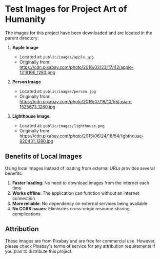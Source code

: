 # Test Images for Project Art of Humanity

The images for this project have been downloaded and are located in the parent directory:

1. **Apple Image**
   - Located at: `public/images/apple.jpg`
   - Originally from: https://cdn.pixabay.com/photo/2016/02/23/17/42/apple-1218166_1280.png

2. **Person Image**
   - Located at: `public/images/person.jpg`
   - Originally from: https://cdn.pixabay.com/photo/2016/07/18/10/55/asian-1525673_1280.jpg

3. **Lighthouse Image**
   - Located at: `public/images/lighthouse.png`
   - Originally from: https://cdn.pixabay.com/photo/2015/06/24/16/54/lighthouse-820431_1280.jpg

## Benefits of Local Images

Using local images instead of loading from external URLs provides several benefits:

1. **Faster loading**: No need to download images from the internet each time
2. **Works offline**: The application can function without an internet connection
3. **More reliable**: No dependency on external services being available
4. **No CORS issues**: Eliminates cross-origin resource sharing complications

## Attribution

These images are from Pixabay and are free for commercial use. However, please check Pixabay's terms of service for any attribution requirements if you plan to distribute this project. 